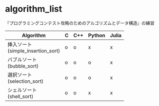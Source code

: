 # algorithm_list

『プログラミングコンテスト攻略のためのアルゴリズムとデータ構造』の練習

| Algorithm                             | C | C++ | Python | Julia |
| ---------                             | - | --- | ------ | ----- |
| 挿入ソート<br>(simple_insertion_sort) | o | o   | x      | x     |
| バブルソート<br>(bubble_sort)         | o | o   | o      | x     |
| 選択ソート<br>(selection_sort)        | o | o   | o      | x     |
| シェルソート<br>(shell_sort)          | o | o   | x      | x     |
